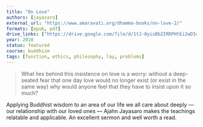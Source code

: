 ```yaml
---
title: "On Love"
authors: [jayasaro]
external_url: "https://www.amaravati.org/dhamma-books/on-love-2/"
formats: [epub, pdf]
drive_links: ["https://drive.google.com/file/d/1tJ-0yisBb2IRRPHtEi2wDIwKzxVW1AQT/view?usp=drivesdk", "https://drive.google.com/file/d/1TlptylvvxJ1hvsjnFY7YBcNy9pzwH-36/view?usp=drivesdk"]
year: 2010
status: featured
course: buddhism
tags: [function, ethics, philosophy, lay, problems]
---
```


> What lies behind this insistence on love is a worry: without a deep-seated fear that one day love would no longer exist (or exist in the same way) why would anyone feel that they have to insist upon it so much?

Applying Buddhist wisdom to an area of our life we all care about deeply — our relationship with our loved ones — Ajahn Jayasaro makes the teachings relatable and applicable. An excellent sermon and well worth a read.
